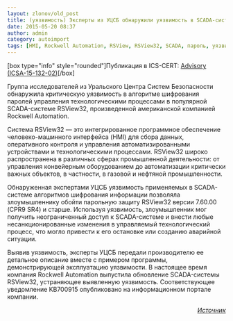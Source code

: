 ```yaml
---
layout: zlonov/old_post
title: (уязвимость) Эксперты из УЦСБ обнаружили уязвимость в SCADA-системе RSView32
date: 2015-05-20 08:37
author: admin
category: autoimport
tags: [HMI, Rockwell Automation, RSView, RSView32, SCADA, пароль, уязвимости]
---
```

[box type="info" style="rounded"]Публикация в ICS-CERT: <a href="https://ics-cert.us-cert.gov/advisories/ICSA-15-132-02" target="_blank">Advisory (ICSA-15-132-02)</a>[/box]

Группа исследователей из Уральского Центра Систем Безопасности обнаружила критическую уязвимость в алгоритме шифрования паролей управления технологическими процессами в популярной SCADA-системе RSView32, произведенной американской компанией Rockwell Automation.

Система RSView32 — это интегрированное программное обеспечение человеко-машинного интерфейса (HMI) для сбора данных, оперативного контроля и управления автоматизированными устройствами и технологическими процессами. RSView32 широко распространена в различных сферах промышленной деятельности: от управления конвейерным оборудованием до автоматизации критически важных объектов, в частности, в газовой и нефтяной промышленности.

Обнаруженная экспертами УЦСБ уязвимость применяемых в SCADA-системе алгоритмов шифрования информации позволяла злоумышленнику обойти парольную защиту RSView32 версии 7.60.00 (CPR9 SR4) и старше. Используя уязвимость, злоумышленник мог получить неограниченный доступ к SCADA-системе и внести любые несанкционированные изменения в управляемый технологический процесс, что могло привести к его остановке или созданию аварийной ситуации.

Выявив уязвимость, эксперты УЦСБ передали производителю ее детальное описание вместе с примером программы, демонстрирующей эксплуатацию уязвимости. В настоящее время компания Rockwell Automation выпустила обновление SCADA-системы RSView32, устраняющее выявленную уязвимость. Соответствующее уведомление KB700915 опубликовано на информационном портале компании.
<p style="text-align: right;"><em><a href="http://www.pcweek.ru/industrial/news-company/detail.php?ID=174605" target="_blank">Источник</a></em>
